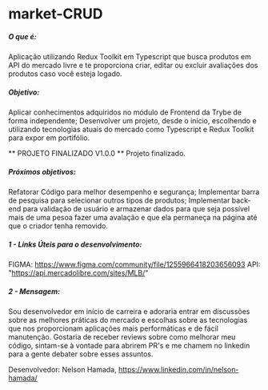 # market-CRUD

##### O que é: #####
Aplicação utilizando Redux Toolkit em Typescript que  busca produtos em API do mercado livre e te proporciona criar, editar ou excluir avaliações dos produtos caso você esteja logado.

##### Objetivo: #####
Aplicar conhecimentos adquiridos no módulo de Frontend da Trybe de forma independente;
Desenvolver um projeto, desde o início, escolhendo e utilizando tecnologias atuais do mercado como Typescript e Redux Toolkit para expor em portifólio.

** PROJETO FINALIZADO V1.0.0 **
  Projeto finalizado.

##### Próximos objetivos: #####
Refatorar Código para melhor desempenho e segurança;
Implementar barra de pesquisa para selecionar outros tipos de produtos;
Implementar back-end para validação de usuário e armazenar dados para que seja possível mais de uma pesoa fazer uma avalação e que ela permaneça na página até que o criador tenha removido.

##### 1 - Links Úteis para o desenvolvimento: #####
FIGMA: https://www.figma.com/community/file/1255966418203656093
API: "https://api.mercadolibre.com/sites/MLB/" 

##### 2 - Mensagem: ##### 
Sou desenvolvedor em início de carreira e adoraria entrar em discussões sobre as melhores práticas do mercado e escolhas sobre as tecnologias que nos proporcionam aplicações mais performáticas e de fácil manutenção. Gostaria de receber reviews sobre como melhorar meu código, sintam-se à vontade para abrirem PR's e me chamem no linkedin para a gente debater sobre esses assuntos.

Desenvolvedor:
Nelson Hamada,
https://www.linkedin.com/in/nelson-hamada/
